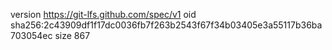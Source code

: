 version https://git-lfs.github.com/spec/v1
oid sha256:2c43909df1f17dc0036fb7f263b2543f67f34b03405e3a55117b36ba703054ec
size 867
